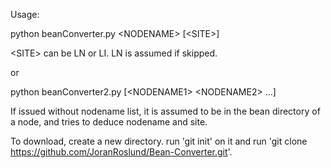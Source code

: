 Usage:

python beanConverter.py \<NODENAME\> [\<SITE\>]

\<SITE\> can be LN or LI. LN is assumed if skipped.

or

python beanConverter2.py [\<NODENAME1\> \<NODENAME2\> ...]

If issued without nodename list, it is assumed to be in the bean
directory of a node, and tries to deduce nodename and site.

To download, create a new directory. run 'git init' on it
and run 'git clone https://github.com/JoranRoslund/Bean-Converter.git'.

